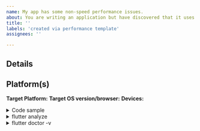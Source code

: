 ```yaml
---
name: My app has some non-speed performance issues.
about: You are writing an application but have discovered that it uses too much memory, too much energy (e.g., CPU/GPU usage is high), or its app size is too large.
title: ''
labels: 'created via performance template'
assignees: ''

---
```


<!-- Thank you for using Flutter!

     If you are looking for support, please check out our documentation
     or consider asking a question on Stack Overflow:
      * https://flutter.dev/
      * https://api.flutter.dev/
      * https://stackoverflow.com/questions/tagged/flutter?sort=frequent

     Issues directly asking for support will be closed.

     If you have found a performance problem, then fill out the template below.
     Please read our guide to filing a bug first: https://flutter.dev/docs/resources/bug-reports
-->

## Details

<!-- Please describe in detail the problem you are running into. -->

## Platform(s)

<!--
     Please tell us which target platform(s) the problem occurs (Android / iOS / Web / macOS / Linux / Windows)
     Which target OS version, for Web, browser, is the test system running?
     Does the problem occur on an emulator/simulator as well as on physical devices?
-->

**Target Platform:**
**Target OS version/browser:**
**Devices:**



<details>
<summary>Code sample</summary>

<!--

1.   Please create a minimal reproducible sample that shows the problem
     and attach it below between the lines with the backticks.

     Without this we will unlikely be able to progress on the issue, and because of that
     we regretfully will have to close it.

     If your problem goes out of what can be placed in file, for example
     you have a problem with native channels, you can upload the full code of
     your reproduction into a separate repository and link it.

2.   Switch flutter to master channel and run the app on a physical device
     using profile or release mode. Verify that the performance issue can be
     reproduced there.

     The bleeding edge master channel is encouraged here because Flutter is
     constantly fixing bugs and improving its performance. Your problem in an
     older Flutter version may have already been solved in the master channel.

-->

```dart
```

</details>


<details>
<summary>flutter analyze</summary>

<!--
     Run `flutter analyze` and attach any output of that command below.
     If there are any analysis errors, try resolving them before filing this issue.
-->

```
```

</details>


<details>
<summary>flutter doctor -v</summary>

<!-- Paste the output of running `flutter doctor -v` here, with your device plugged in. -->

```
```

</details>


<!--
     Finally, to better illustrate the issue, consider attaching
     screenshots and/or videos.

     You can upload these directly on GitHub.
     Beware that video file size is limited to 10MB.
-->
